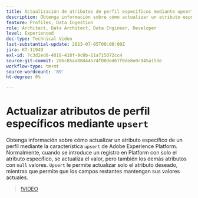 ```yaml
---
title: Actualización de atributos de perfil específicos mediante upsert
description: Obtenga información sobre cómo actualizar un atributo específico de un perfil mediante la función "actualizar" de Adobe Experience Platform.
feature: Profiles, Data Ingestion
role: Architect, Data Architect, Data Engineer, Developer
level: Experienced
doc-type: Technical Video
last-substantial-update: 2023-07-05T00:00:00Z
jira: KT-11949
exl-id: 7c3d2ed8-4018-418f-9c0b-11a715072cc4
source-git-commit: 286c85aa88d44574f00ded67f0de8e0c945a153e
workflow-type: tm+mt
source-wordcount: '89'
ht-degree: 0%

---
```


# Actualizar atributos de perfil específicos mediante `upsert`

Obtenga información sobre cómo actualizar un atributo específico de un perfil mediante la característica `upsert` de Adobe Experience Platform. Normalmente, cuando se introduce un registro en Platform con solo el atributo específico, se actualiza el valor, pero también los demás atributos con `null` valores. `Upsert` le permite actualizar solo el atributo deseado, mientras que permite que los campos restantes mantengan sus valores actuales.

>[!VIDEO](https://video.tv.adobe.com/v/3443444/?learn=on&enablevpops&captions=spa)
